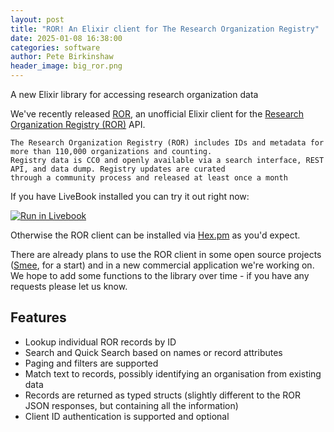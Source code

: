 ```yaml
---
layout: post
title: "ROR! An Elixir client for The Research Organization Registry"
date: 2025-01-08 16:38:00
categories: software
author: Pete Birkinshaw
header_image: big_ror.png
---
```

A new Elixir library for accessing research organization data

We've recently released [ROR](https://github.com/Digital-Identity-Labs/ror), an unofficial Elixir client for the
[Research Organization Registry (ROR)](https://ror.org) API.

```
The Research Organization Registry (ROR) includes IDs and metadata for more than 110,000 organizations and counting.
Registry data is CC0 and openly available via a search interface, REST API, and data dump. Registry updates are curated
through a community process and released at least once a month
```
If you have LiveBook installed you can try it out right now:

[![Run in Livebook](https://livebook.dev/badge/v1/blue.svg)](https://livebook.dev/run?url=https%3A%2F%2Fraw.githubusercontent.com%2FDigital-Identity-Labs%2Fror%2Fmain%2Fror_notebook.livemd)

Otherwise the ROR client can be installed via [Hex.pm](https://hex.pm/packages/ror) as you'd expect.

There are already plans to use the ROR client in some open source projects ([Smee](https://github.com/Digital-Identity-Labs/smee), for a start)
and in a new commercial application we're working on. We hope to add some functions to the library over time - if you 
have any requests please let us know.

## Features

* Lookup individual ROR records by ID
* Search and Quick Search based on names or record attributes
* Paging and filters are supported
* Match text to records, possibly identifying an organisation from existing data
* Records are returned as typed structs (slightly different to the ROR JSON responses, but containing all the information)
* Client ID authentication is supported and optional

